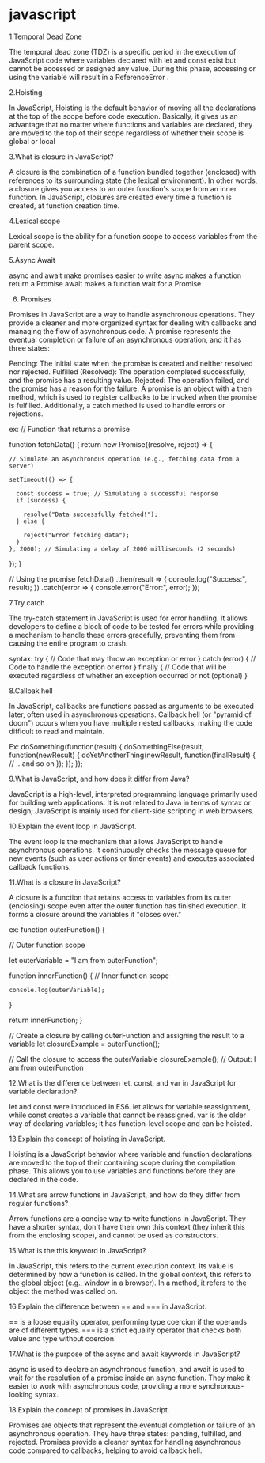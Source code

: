 # javascript


1.Temporal Dead Zone

The temporal dead zone (TDZ) is a specific period in the execution of JavaScript code where variables declared with let and const exist but cannot be accessed or assigned any value. During this phase, accessing or using the variable will result in a ReferenceError .

2.Hoisting

In JavaScript, Hoisting is the default behavior of moving all the declarations at the top of the scope before code execution. Basically, it gives us an advantage that no matter where functions and variables are declared, they are moved to the top of their scope regardless of whether their scope is global or local

3.What is closure in JavaScript? 

A closure is the combination of a function bundled together (enclosed) with references to its surrounding state (the lexical environment). In other words, a closure gives you access to an outer function's scope from an inner function. In JavaScript, closures are created every time a function is created, at function creation time.

4.Lexical scope 

Lexical scope is the ability for a function scope to access variables from the parent scope.

5.Async Await

async and await make promises easier to write
async makes a function return a Promise
await makes a function wait for a Promise

6. Promises

Promises in JavaScript are a way to handle asynchronous operations. They provide a cleaner and more organized syntax for dealing with callbacks and managing the flow of asynchronous code. A promise represents the eventual completion or failure of an asynchronous operation, and it has three states:

Pending: The initial state when the promise is created and neither resolved nor rejected.
Fulfilled (Resolved): The operation completed successfully, and the promise has a resulting value.
Rejected: The operation failed, and the promise has a reason for the failure.
A promise is an object with a then method, which is used to register callbacks to be invoked when the promise is fulfilled. Additionally, a catch method is used to handle errors or rejections.

ex:
// Function that returns a promise

function fetchData() {
  return new Promise((resolve, reject) => {
  
    // Simulate an asynchronous operation (e.g., fetching data from a server)
    
    setTimeout(() => {
    
      const success = true; // Simulating a successful response
      if (success) {
      
        resolve("Data successfully fetched!");
      } else {
      
        reject("Error fetching data");
      }
    }, 2000); // Simulating a delay of 2000 milliseconds (2 seconds)
  });
}

// Using the promise
fetchData()
  .then(result => {
    console.log("Success:", result);
  })
  .catch(error => {
    console.error("Error:", error);
  });

7.Try catch

The try-catch statement in JavaScript is used for error handling. It allows developers to define a block of code to be tested for errors while providing a mechanism to handle these errors gracefully, preventing them from causing the entire program to crash.

syntax:
try {
  // Code that may throw an exception or error
} catch (error) {
  // Code to handle the exception or error
} finally {
  // Code that will be executed regardless of whether an exception occurred or not (optional)
}

8.Callbak hell

In JavaScript, callbacks are functions passed as arguments to be executed later, often used in asynchronous operations.
Callback hell (or "pyramid of doom") occurs when you have multiple nested callbacks, making the code difficult to read and maintain.

Ex:
doSomething(function(result) {
  doSomethingElse(result, function(newResult) {
    doYetAnotherThing(newResult, function(finalResult) {
      // ...and so on
    });
  });
});

9.What is JavaScript, and how does it differ from Java?

JavaScript is a high-level, interpreted programming language primarily used for building web applications. It is not related to Java in terms of syntax or design; JavaScript is mainly used for client-side scripting in web browsers.

10.Explain the event loop in JavaScript.

The event loop is the mechanism that allows JavaScript to handle asynchronous operations. It continuously checks the message queue for new events (such as user actions or timer events) and executes associated callback functions.

11.What is a closure in JavaScript?

A closure is a function that retains access to variables from its outer (enclosing) scope even after the outer function has finished execution. It forms a closure around the variables it "closes over."

ex: 
function outerFunction() {

  // Outer function scope
  
  let outerVariable = "I am from outerFunction";

  function innerFunction() {
    // Inner function scope
    
    console.log(outerVariable);
  }

  return innerFunction;
}

// Create a closure by calling outerFunction and assigning the result to a variable
let closureExample = outerFunction();

// Call the closure to access the outerVariable
closureExample(); // Output: I am from outerFunction


12.What is the difference between let, const, and var in JavaScript for variable declaration?

let and const were introduced in ES6. let allows for variable reassignment, while const creates a variable that cannot be reassigned. var is the older way of declaring variables; it has function-level scope and can be hoisted.

13.Explain the concept of hoisting in JavaScript.

Hoisting is a JavaScript behavior where variable and function declarations are moved to the top of their containing scope during the compilation phase. This allows you to use variables and functions before they are declared in the code.

14.What are arrow functions in JavaScript, and how do they differ from regular functions?

Arrow functions are a concise way to write functions in JavaScript. They have a shorter syntax, don't have their own this context (they inherit this from the enclosing scope), and cannot be used as constructors.


15.What is the this keyword in JavaScript?

 In JavaScript, this refers to the current execution context. Its value is determined by how a function is called. In the global context, this refers to the global object (e.g., window in a browser). In a method, it refers to the object the method was called on.

16.Explain the difference between == and === in JavaScript.

== is a loose equality operator, performing type coercion if the operands are of different types. === is a strict equality operator that checks both value and type without coercion.

17.What is the purpose of the async and await keywords in JavaScript?

async is used to declare an asynchronous function, and await is used to wait for the resolution of a promise inside an async function. They make it easier to work with asynchronous code, providing a more synchronous-looking syntax.

18.Explain the concept of promises in JavaScript.

Promises are objects that represent the eventual completion or failure of an asynchronous operation. They have three states: pending, fulfilled, and rejected. Promises provide a cleaner syntax for handling asynchronous code compared to callbacks, helping to avoid callback hell.



